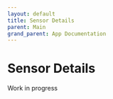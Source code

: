```yaml
---
layout: default
title: Sensor Details
parent: Main
grand_parent: App Documentation
---
```


# Sensor Details

Work in progress
